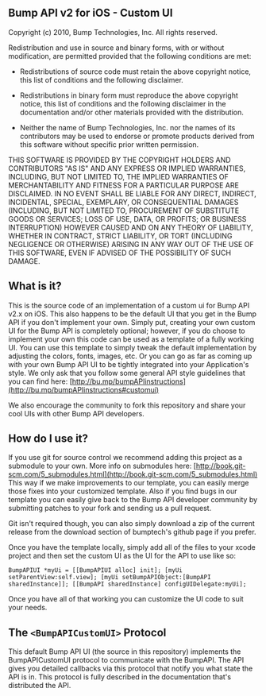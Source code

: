 Bump API v2 for iOS - Custom UI
-------------------------------

Copyright (c) 2010, Bump Technologies, Inc.
All rights reserved.

Redistribution and use in source and binary forms, with or without
modification, are permitted provided that the following conditions are met:

* Redistributions of source code must retain the above copyright notice,
  this list of conditions and the following disclaimer.

* Redistributions in binary form must reproduce the above copyright notice,
  this list of conditions and the following disclaimer in the documentation
  and/or other materials provided with the distribution.

* Neither the name of Bump Technologies, Inc. nor the names of its contributors
  may be used to endorse or promote products derived from this software without
  specific prior written permission.

THIS SOFTWARE IS PROVIDED BY THE COPYRIGHT HOLDERS AND CONTRIBUTORS "AS IS" AND
ANY EXPRESS OR IMPLIED WARRANTIES, INCLUDING, BUT NOT LIMITED TO, THE IMPLIED
WARRANTIES OF MERCHANTABILITY AND FITNESS FOR A PARTICULAR PURPOSE ARE
DISCLAIMED. IN NO EVENT SHALL <COPYRIGHT HOLDER> BE LIABLE FOR ANY
DIRECT, INDIRECT, INCIDENTAL, SPECIAL, EXEMPLARY, OR CONSEQUENTIAL DAMAGES
(INCLUDING, BUT NOT LIMITED TO, PROCUREMENT OF SUBSTITUTE GOODS OR SERVICES;
LOSS OF USE, DATA, OR PROFITS; OR BUSINESS INTERRUPTION) HOWEVER CAUSED AND
ON ANY THEORY OF LIABILITY, WHETHER IN CONTRACT, STRICT LIABILITY, OR TORT
(INCLUDING NEGLIGENCE OR OTHERWISE) ARISING IN ANY WAY OUT OF THE USE OF THIS
SOFTWARE, EVEN IF ADVISED OF THE POSSIBILITY OF SUCH DAMAGE.

What is it?
-----------

This is the source code of an implementation of a custom ui for Bump API v2.x on iOS. This also happens to be the default UI that you get in the Bump API if you don't implement your own. Simply put, creating your own custom UI for the Bump API is completely optional; however, if you do choose to implement your own this code can be used as a template of a fully working UI. You can use this template to simply tweak the default implementation by adjusting the colors, fonts, images, etc. Or you can go as far as coming up with your own Bump API UI to be tightly integrated into your Application's style. We only ask that you follow some general API style guidelines that you can find here: [http://bu.mp/bumpAPIinstructions](http://bu.mp/bumpAPIinstructions#customui)

We also encourage the community to fork this repository and share your cool UIs with other Bump API developers.

How do I use it?
----------------

If you use git for source control we recommend adding this project as a submodule to your own.
More info on submodules here: [http://book.git-scm.com/5_submodules.html](http://book.git-scm.com/5_submodules.html)
This way if we make improvements to our template, you can easily merge those fixes into your customized template. Also if you find bugs in our template you can easily give back to the Bump API developer community by submitting patches to your fork and sending us a pull request.

Git isn't required though, you can also simply download a zip of the current release from the download section of bumptech's github page if you prefer.

Once you have the template locally, simply add all of the files to your xcode project and then set the custom UI as the UI for the API to use like so:

`
BumpAPIUI *myUi = [[BumpAPIUI alloc] init];
[myUi setParentView:self.view];
[myUi setBumpAPIObject:[BumpAPI sharedInstance]];
[[BumpAPI sharedInstance] configUIDelegate:myUi];
`

Once you have all of that working you can customize the UI code to suit your needs.

The `<BumpAPICustomUI>` Protocol
--------------------------------

This default Bump API UI (the source in this repository) implements the BumpAPICustomUI protocol to communicate with the BumpAPI. The API gives you detailed callbacks via this protocol that notify you what state the API is in. This protocol is fully described in the documentation that's distributed the API.

